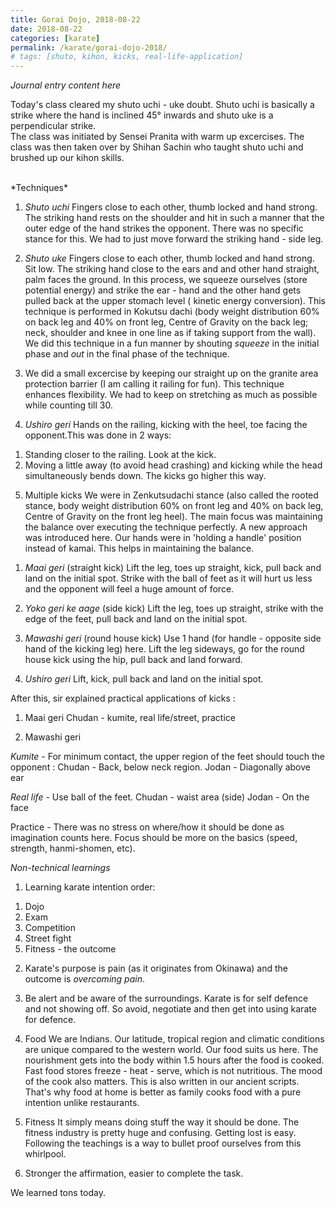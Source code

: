 ```yaml
---
title: Gorai Dojo, 2018-08-22
date: 2018-08-22
categories: [karate]
permalink: /karate/gorai-dojo-2018/
# tags: [shuto, kihon, kicks, real-life-application]
---
```


*Journal entry content here*



Today's class cleared my shuto uchi - uke doubt. Shuto uchi is basically a strike where the hand is inclined 45° inwards and shuto uke is a perpendicular strike.
<br>
The class was initiated by Sensei Pranita with warm up excercises.
The class was then taken over by Shihan Sachin who taught shuto uchi and brushed up our kihon skills.

<br>
*Techniques*

1. *Shuto uchi*
Fingers close to each other, thumb locked and hand strong. The striking hand rests on the shoulder and hit in such a manner that the outer edge of the hand strikes the opponent. There was no specific stance for this. We had to just move forward the striking hand - side leg.

2. *Shuto uke*
Fingers close to each other, thumb locked and hand strong. Sit low. The striking hand close to the ears and and other hand straight, palm faces the ground. In this process, we squeeze ourselves (store potential energy) and strike the ear - hand and the other hand gets pulled back at the upper stomach level ( kinetic energy conversion).
This technique is performed in Kokutsu dachi (body weight distribution 60% on back leg and 40% on front leg,  Centre of Gravity on the back leg; neck, shoulder and knee in one line as if taking support from the wall).
We did this technique in a fun manner by shouting _squeeze_ in the initial phase and _out_ in the final phase of the technique.

3. We did a small excercise by keeping our straight up on the granite area protection barrier (I am calling it railing for fun). This technique enhances flexibility. We had to keep on stretching as much as possible while counting till 30.

4. *Ushiro geri*
Hands on the railing, kicking with the heel, toe facing the opponent.This was done in 2 ways:
1) Standing closer to the railing. Look at the kick.
2) Moving a little away (to avoid head crashing) and kicking while the head  simultaneously bends down. The kicks go higher this way.

5. Multiple kicks
We were in Zenkutsudachi stance (also called the rooted stance,  body weight distribution 60% on front leg and 40% on back leg,  Centre of Gravity on the front leg heel). The main focus was maintaining the balance over executing the technique perfectly.
A new approach was introduced here. Our hands were in 'holding a handle' position instead of kamai. This helps in maintaining the balance.

1) *Maai geri* (straight kick)
Lift the leg, toes up straight, kick, pull back and land on the initial spot. Strike with the ball of feet as it will hurt us less and the opponent will feel a huge amount of force.

2) *Yoko geri ke aage* (side kick)
Lift the leg, toes up straight, strike with the edge of the feet, pull back and land on the initial spot.

3) *Mawashi geri* (round house kick)
Use 1 hand (for handle - opposite side hand of the kicking leg) here. Lift the leg sideways, go for the round house kick using the hip, pull back and land forward.

4) *Ushiro geri*
Lift, kick, pull back and land on the initial spot.

After this, sir explained practical applications of kicks :
1) Maai geri
Chudan - kumite, real life/street, practice

2) Mawashi geri

*Kumite* - For minimum contact, the upper region of the feet should touch the opponent :
Chudan - Back, below neck region.
Jodan - Diagonally above ear

*Real life* - Use ball of the feet.
Chudan - waist area (side)
Jodan - On the face

Practice - There was no stress on where/how it should be done as imagination counts here. Focus should be more on the basics (speed, strength, hanmi-shomen, etc).

*Non-technical learnings*

1. Learning karate intention order:
1) Dojo
2) Exam
3) Competition
4) Street fight
5) Fitness - the outcome

2. Karate's purpose is pain (as it originates from Okinawa) and the outcome is *overcoming pain*.

3. Be alert and be aware of the surroundings. Karate is for self defence and not showing off. So avoid, negotiate and then get into using karate for defence.

4) Food
We are Indians. Our latitude, tropical region and climatic conditions are unique compared to the western world. Our food suits us here. The nourishment gets into the body within 1.5 hours after the food is cooked. Fast food stores freeze - heat - serve, which is not nutritious. The mood of the cook also matters. This is also written in our ancient scripts. That's why food at home is better as family cooks food with a pure intention unlike restaurants.

5) Fitness
It simply means doing stuff the way it should be done. The fitness industry is pretty huge and confusing. Getting lost is easy. Following the teachings is a way to bullet proof ourselves from this whirlpool.

6) Stronger the affirmation, easier to complete the task.

We learned tons today.